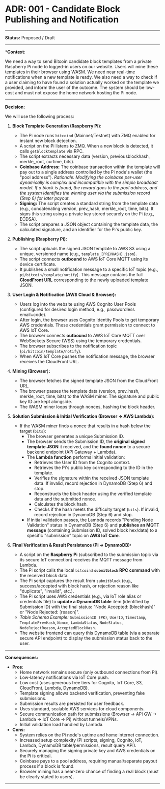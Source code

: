 # ADR: 001 - Candidate Block Publishing and Notification

---

**Status:** Proposed / Draft

---

***Context:**

We need a way to send Bitcoin candidate block templates from a private Raspberry Pi node to logged-in users on our website. Users will mine these templates in their browser using WASM. We need near real-time notifications when a new template is ready. We also need a way to check if a user claiming to have found a solution actually worked on the template we provided, and inform the user of the outcome. The system should be low-cost and must not expose the home network hosting the Pi node.

---

**Decision:**

We will use the following process:

1.  **Block Template Generation (Raspberry Pi):**
    *   The Pi node runs `bitcoind` (Mainnet/Testnet) with ZMQ enabled for instant new block detection.
    *   A script on the Pi listens to ZMQ. When a new block is detected, it calls `getblocktemplate` via RPC.
    *   The script extracts necessary data (version, previousblockhash, merkle_root, curtime, bits).
    *   **Coinbase Address:** The coinbase transaction within the template will pay out to a single address controlled by the Pi node's wallet (the "pool address"). *Rationale: Modifying the coinbase per-user dynamically is complex and incompatible with the simple broadcast model. If a block is found, the reward goes to the pool address, and the system identifies the winning user via the submission record (Step 6) for later payout.*
    *   **Signing:** The script creates a standard string from the template data (e.g., concatenating version, prev_hash, merkle_root, time, bits). It signs this string using a private key stored securely on the Pi (e.g., ECDSA).
    *   The script prepares a JSON object containing the template data, the calculated signature, and an identifier for the Pi's public key.

2.  **Publishing (Raspberry Pi):**
    *   The script uploads the signed JSON template to AWS S3 using a unique, versioned name (e.g., `template_[PREVHASH].json`).
    *   The script connects **outbound** to AWS IoT Core MQTT using its device certificate.
    *   It publishes a small notification message to a specific IoT topic (e.g., `pi/bitcoin/template/notify`). This message contains the full **CloudFront URL** corresponding to the newly uploaded template JSON.

3.  **User Login & Notification (AWS Cloud & Browser):**
    *   Users log into the website using AWS Cognito User Pools (configured for desired login method, e.g., passwordless email+code).
    *   After login, the browser uses Cognito Identity Pools to get temporary AWS credentials. These credentials grant permission to connect to AWS IoT Core.
    *   The browser connects **outbound** to AWS IoT Core MQTT over WebSockets Secure (WSS) using the temporary credentials.
    *   The browser subscribes to the notification topic (`pi/bitcoin/template/notify`).
    *   When AWS IoT Core pushes the notification message, the browser receives the CloudFront URL.

4.  **Mining (Browser):**
    *   The browser fetches the signed template JSON from the CloudFront URL.
    *   The browser passes the template data (version, prev_hash, merkle_root, time, bits) to the WASM miner. The signature and public key ID are kept alongside.
    *   The WASM miner loops through nonces, hashing the block header.

5.  **Solution Submission & Initial Verification (Browser -> AWS Lambda):**
    *   If the WASM miner finds a nonce that results in a hash below the target (`bits`):
        *   The browser generates a unique Submission ID.
        *   The browser sends the Submission ID, the **original signed template JSON** it received, and the **found nonce** to a secure backend endpoint (API Gateway + Lambda).
        *   The **Lambda function** performs initial validation:
            *   Retrieves the User ID from the Cognito context.
            *   Retrieves the Pi's public key corresponding to the ID in the template.
            *   Verifies the signature within the received JSON template data. If invalid, record rejection in DynamoDB (Step 6) and stop.
            *   Reconstructs the block header using the verified template data and the submitted nonce.
            *   Calculates the block hash.
            *   Checks if the hash meets the difficulty target (`bits`). If invalid, record rejection in DynamoDB (Step 6) and stop.
        *   If initial validation passes, the Lambda records "Pending Node Validation" status in DynamoDB (Step 6) and **publishes an MQTT message** (containing Submission ID, solved block hex/data) to a specific "submission" topic on **AWS IoT Core**.

6.  **Final Verification & Result Persistence (Pi -> DynamoDB):**
    *   A script on the **Raspberry Pi** (subscribed to the submission topic via its secure IoT connection) receives the MQTT message from Lambda.
    *   The Pi script calls the local `bitcoind` **`submitblock` RPC command** with the received block data.
    *   The Pi script captures the result from `submitblock` (e.g., success/accepted with block hash, or rejection reason like "duplicate", "invalid", etc.).
    *   The Pi script uses AWS credentials (e.g., via IoT role alias or credentials file) to **update a DynamoDB table** item (identified by Submission ID) with the final status: "Node Accepted: [blockhash]" or "Node Rejected: [reason]".
    *   *Table Schema Example:* `SubmissionID (PK)`, `UserID`, `Timestamp`, `TemplatePrevHash`, `Nonce`, `LambdaStatus`, `NodeStatus`, `NodeRejectReason`, `AcceptedBlockHash`.
    *   The website frontend can query this DynamoDB table (via a separate secure API endpoint) to display the submission status back to the user.

---

**Consequences:**

*   **Pros:**
    *   Home network remains secure (only outbound connections from Pi).
    *   Low-latency notifications via IoT Core push.
    *   Low cost (uses generous free tiers for Cognito, IoT Core, S3, CloudFront, Lambda, DynamoDB).
    *   Template signing allows backend verification, preventing fake submissions.
    *   Submission results are persisted for user feedback.
    *   Uses standard, scalable AWS services for cloud components.
    *   Secure communication path for submissions (Browser -> API GW -> Lambda -> IoT Core -> Pi) without tunnels/VPNs.
    *   Initial validation load handled by Lambda.
*   **Cons:**
    *   System relies on the Pi node's uptime and home internet connection.
    *   Increased setup complexity (Pi scripts, signing, Cognito, IoT, Lambda, DynamoDB table/permissions, result query API).
    *   Securely managing the signing private key and AWS credentials on the Pi is critical.
    *   Coinbase pays to a pool address, requiring manual/separate payout process if a block is found.
    *   Browser mining has a near-zero chance of finding a real block (must be clearly stated to users).

---
